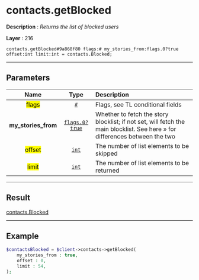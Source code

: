 # contacts.getBlocked

**Description** : *Returns the list of blocked users*

**Layer** : 216

```tl
contacts.getBlocked#9a868f80 flags:# my_stories_from:flags.0?true offset:int limit:int = contacts.Blocked;
```

---

## Parameters

| Name | Type | Description |
| :---: | :---: | :--- |
| <mark>flags</mark> | [`#`](type/#) | Flags, see TL conditional fields |
| **my_stories_from** | [`flags.0?true`](type/true) | Whether to fetch the story blocklist; if not set, will fetch the main blocklist. See here » for differences between the two |
| <mark>offset</mark> | [`int`](type/int) | The number of list elements to be skipped |
| <mark>limit</mark> | [`int`](type/int) | The number of list elements to be returned |

---

## Result

[contacts.Blocked](type/contacts.Blocked)

---

## Example

```php
$contactsBlocked = $client->contacts->getBlocked(
	my_stories_from : true,
	offset : 0,
	limit : 54,
);
```